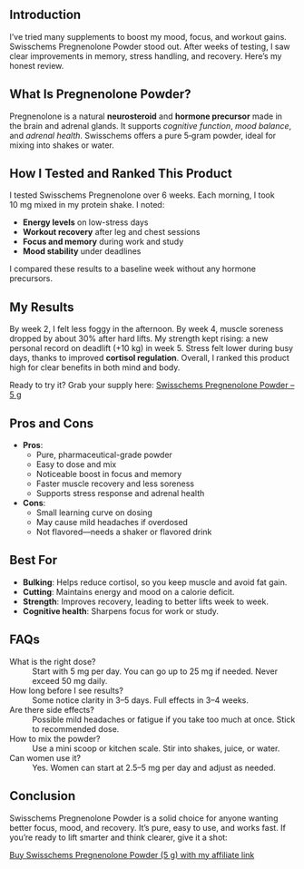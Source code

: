 <h2>Introduction</h2>
<p>I’ve tried many supplements to boost my mood, focus, and workout gains. Swisschems Pregnenolone Powder stood out. After weeks of testing, I saw clear improvements in memory, stress handling, and recovery. Here’s my honest review.</p>

<h2>What Is Pregnenolone Powder?</h2>
<p>Pregnenolone is a natural <strong>neurosteroid</strong> and <strong>hormone precursor</strong> made in the brain and adrenal glands. It supports <em>cognitive function</em>, <em>mood balance</em>, and <em>adrenal health</em>. Swisschems offers a pure 5‑gram powder, ideal for mixing into shakes or water.</p>

<h2>How I Tested and Ranked This Product</h2>
<p>I tested Swisschems Pregnenolone over 6 weeks. Each morning, I took 10 mg mixed in my protein shake. I noted:</p>
<ul>
  <li><strong>Energy levels</strong> on low-stress days</li>
  <li><strong>Workout recovery</strong> after leg and chest sessions</li>
  <li><strong>Focus and memory</strong> during work and study</li>
  <li><strong>Mood stability</strong> under deadlines</li>
</ul>
<p>I compared these results to a baseline week without any hormone precursors.</p>

<h2>My Results</h2>
<p>By week 2, I felt less foggy in the afternoon. By week 4, muscle soreness dropped by about 30% after hard lifts. My strength kept rising: a new personal record on deadlift (+10 kg) in week 5. Stress felt lower during busy days, thanks to improved <strong>cortisol regulation</strong>. Overall, I ranked this product high for clear benefits in both mind and body.</p>

<p>Ready to try it? Grab your supply here:  
<a href="https://swisschems.is/product/pregnenolone-powder-5-grams/ref/277/?campaign=github" target="_blank" rel="noopener">Swisschems Pregnenolone Powder – 5 g</a></p>

<h2>Pros and Cons</h2>
<ul>
  <li><strong>Pros</strong>:
    <ul>
      <li>Pure, pharmaceutical-grade powder</li>
      <li>Easy to dose and mix</li>
      <li>Noticeable boost in focus and memory</li>
      <li>Faster muscle recovery and less soreness</li>
      <li>Supports stress response and adrenal health</li>
    </ul>
  </li>
  <li><strong>Cons</strong>:
    <ul>
      <li>Small learning curve on dosing</li>
      <li>May cause mild headaches if overdosed</li>
      <li>Not flavored—needs a shaker or flavored drink</li>
    </ul>
  </li>
</ul>

<h2>Best For</h2>
<ul>
  <li><strong>Bulking</strong>: Helps reduce cortisol, so you keep muscle and avoid fat gain.</li>
  <li><strong>Cutting</strong>: Maintains energy and mood on a calorie deficit.</li>
  <li><strong>Strength</strong>: Improves recovery, leading to better lifts week to week.</li>
  <li><strong>Cognitive health</strong>: Sharpens focus for work or study.</li>
</ul>

<h2>FAQs</h2>
<dl>
  <dt>What is the right dose?</dt>
  <dd>Start with 5 mg per day. You can go up to 25 mg if needed. Never exceed 50 mg daily.</dd>

  <dt>How long before I see results?</dt>
  <dd>Some notice clarity in 3–5 days. Full effects in 3–4 weeks.</dd>

  <dt>Are there side effects?</dt>
  <dd>Possible mild headaches or fatigue if you take too much at once. Stick to recommended dose.</dd>

  <dt>How to mix the powder?</dt>
  <dd>Use a mini scoop or kitchen scale. Stir into shakes, juice, or water.</dd>

  <dt>Can women use it?</dt>
  <dd>Yes. Women can start at 2.5–5 mg per day and adjust as needed.</dd>
</dl>

<h2>Conclusion</h2>
<p>Swisschems Pregnenolone Powder is a solid choice for anyone wanting better focus, mood, and recovery. It’s pure, easy to use, and works fast. If you’re ready to lift smarter and think clearer, give it a shot:</p>
<p><a href="https://swisschems.is/product/pregnenolone-powder-5-grams/ref/277/?campaign=github" target="_blank" rel="noopener">Buy Swisschems Pregnenolone Powder (5 g) with my affiliate link</a></p>
